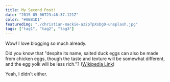 ```yaml
---
title: My Second Post!
date: "2015-05-06T23:46:37.121Z"
color: "#0BB1D1"
featuredimg: "./christian-mackie-az2pTpXsDg0-unsplash.jpg"
tags: ["tag1", "tag2", "tag3"]
---
```


Wow! I love blogging so much already.

Did you know that "despite its name, salted duck eggs can also be made from
chicken eggs, though the taste and texture will be somewhat different, and the
egg yolk will be less rich."?
([Wikipedia Link](http://en.wikipedia.org/wiki/Salted_duck_egg))

Yeah, I didn't either.
